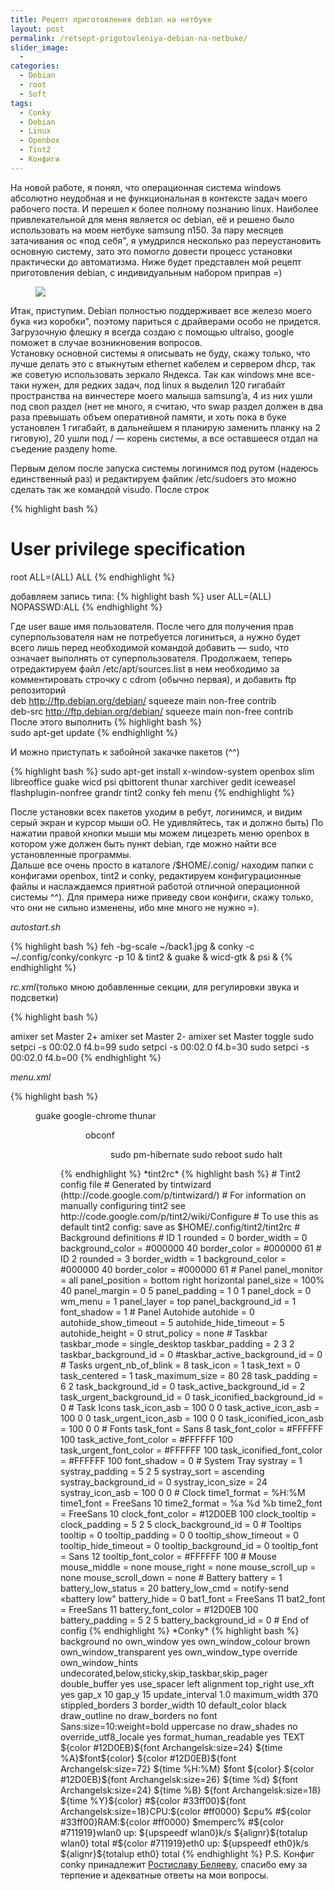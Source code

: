 ```yaml
---
title: Рецепт приготовления debian на нетбуке
layout: post
permalink: /retsept-prigotovleniya-debian-na-netbuke/
slider_image:
  - 
categories:
  - Debian
  - root
  - Soft
tags:
  - Сonky
  - Debian
  - Linux
  - Openbox
  - Tint2
  - Конфиги
---
```


На новой работе, я понял, что операционная система windows абсолютно неудобная и не функциональная в контексте задач моего рабочего поста. И перешел к более полному познанию linux. Наиболее привлекательной для меня является ос debian, её и решено было использовать на моем нетбуке samsung n150. За пару месяцев затачивания ос &#171;под себя", я умудрился несколько раз переустановить основную систему, зато это помогло довести процесс установки практически до автоматизма. Ниже будет представлен мой рецепт приготовления debian, с индивидуальным набором приправ =)

<figure>
  <a href="https://c1.staticflickr.com/1/548/18987331111_84c4d84b84_h.jpg"><img src="https://c1.staticflickr.com/1/548/18987331111_84c4d84b84_h.jpg"></a>
</figure>

Итак, приступим. Debian полностью поддерживает все железо моего бука &#171;из коробки", поэтому париться с драйверами особо не придется. Загрузочную флешку я всегда создаю с помощью ultraiso, google поможет в случае возникновения вопросов.  
Установку основной системы я описывать не буду, скажу только, что лучше делать это с втыкнутым ethernet кабелем и сервером dhcp, так же советую использовать зеркало Яндекса. Так как windows мне все-таки нужен, для редких задач, под linux я выделил 120 гигабайт пространства на винчестере моего малыша samsung&#8217;a, 4 из них ушли под своп раздел (нет не много, я считаю, что swap раздел должен в два раза превышать объем оперативной памяти, и хоть пока в буке установлен 1 гигабайт, в дальнейшем я планирую заменить планку на 2 гиговую), 20 ушли под / &#8212; корень системы, а все оставшееся отдал на съедение разделу home.

Первым делом после запуска системы логинимся под рутом (надеюсь единственный раз) и редактируем файлик /etc/sudoers это можно сделать так же командой visudo. После строк

{% highlight bash %}
# User privilege specification  
root ALL=(ALL) ALL
{% endhighlight %}

добавляем запись типа: 
{% highlight bash %}
user ALL=(ALL) NOPASSWD:ALL
{% endhighlight %}

Где user ваше имя пользователя. После чего для получения прав суперпользователя нам не потребуется логиниться, а нужно будет всего лишь перед необходимой командой добавить &#8212; sudo, что означает выполнять от суперпользователя. Продолжаем, теперь отредактируем файл /etc/apt/sources.list в нем необходимо за комментировать строчку с cdrom (обычно первая), и добавить ftp репозиторий  
deb http://ftp.debian.org/debian/ squeeze main non-free contrib  
deb-src http://ftp.debian.org/debian/ squeeze main non-free contrib  
После этого выполнить
{% highlight bash %}  
sudo apt-get update
{% endhighlight %}

И можно приступать к забойной закачке пакетов (^^)

{% highlight bash %}
sudo apt-get install x-window-system openbox slim libreoffice guake wicd psi qbittorent thunar xarchiver gedit iceweasel flashplugin-nonfree grandr tint2 conky feh menu
{% endhighlight %}

После установки всех пакетов уходим в ребут, логинимся, и видим серый экран и курсор мыши оО. Не удивляйтесь, так и должно быть) По нажатии правой кнопки мыши мы можем лицезреть меню openbox в котором уже должен быть пункт debian, где можно найти все установленные программы.  
Дальше все очень просто в каталоге /$HOME/.conig/ находим папки с конфигами openbox, tint2 и conky, редактируем конфигурационные файлы и наслаждаемся приятной работой отличной операционной системы ^^). Для примера ниже приведу свои конфиги, скажу только, что они не сильно изменены, ибо мне много не нужно =).  

*autostart.sh*

{% highlight bash %}
feh -bg-scale ~/back1.jpg &
conky -c ~/.config/conky/conkyrc -p 10 &
tint2 &
guake &
wicd-gtk &
psi &
{% endhighlight %}

*rc.xml*(только мною добавленные секции, для регулировки звука и подсветки)

{% highlight bash %}
<!-- zvuk + --> 
  <keybind key="XF86AudioRaiseVolume"> 
    <action name="Execute">
      <command>amixer set Master 2+</command> 
    </action> 
  </keybind> 
  <keybind key="XF86AudioLowerVolume"> 
    <action name="Execute">
      <command>amixer set Master 2-</command> 
    </action> 
  </keybind> 
  <keybind key="XF86AudioMute">
    <action name="Execute">
      <command>amixer set Master toggle</command> 
    </action> 
  </keybind> 
<!--PODSVETKA--> 
  <keybind key="XF86MonBrightnessUp"> 
    <action name="Execute">
      <command>sudo setpci -s 00:02.0 f4.b=99</command> 
    </action> 
  </keybind>
  <keybind key="XF86MonBrightnessDown"> 
    <action name="Execute">
      <command>sudo setpci -s 00:02.0 f4.b=30</command> 
    </action> 
  </keybind> 
  <keybind key="XF86Launch1"> 
    <action name="Execute">
      <command>sudo setpci -s 00:02.0 f4.b=00</command> 
    </action> 
  </keybind>
{% endhighlight %}

*menu.xml*

{% highlight bash %}
<?xml version="1.0" encoding="utf-8"><openbox_menu xmlns="http://openbox.org/" xmlns:xsi="http://www.w3.org/2001/XMLSchema-instance" xsi:schemaLocation="http://openbox.org/ file:///usr/share/openbox/menu.xsd">
<menu id="root-menu" label="Openbox 3">
  <item label="Терминал">
    <action name="Execute">
      <execute>
        guake
      </execute>
    </action>
  </item>
  <item label="Браузер">
    <action name="Execute">
      <execute>
        google-chrome
      </execute>
    </action>
  </item>
  <item label="Файлы">
    <action name="Execute">
      <execute>
        thunar
      </execute>
    </action>
  </item>
<!-- This requires the presence of the "menu" package to work -->
  <menu id="Debian"/>
    <separator/>
      <menu id="client-list-menu"/>
        <separator/>
          <item label="OpenboxConf">
            <action name="Execute">
              <execute>
                obconf
              </execute>
            </action>
          </item>
          <item label="Reconfigure">
            <action name="Reconfigure"/>
          </item>
          <item label="Restart">
            <action name="Restart"/>
          </item>
        <separator/>
      <menu id="root-menu-942538" label="Реальне?">
        <item label="Гибернация">
          <action name="Execute">
            <execute>
              sudo pm-hibernate
            </execute>
          </action>
        </item>
        <item label="Перезагрузка">
          <action name="Execute">
            <execute>
              sudo reboot
            </execute>
          </action>
        </item>
        <item label="Выкл">
          <action name="Execute">
            <execute>
              sudo halt
            </execute>
          </action>
        </item>
      </menu>
    <item label="Exit">
      <action name="Exit"/>
    </item>
  </menu>
</openbox_menu>
{% endhighlight %}

*tint2rc*

{% highlight bash %}
# Tint2 config file
# Generated by tintwizard (http://code.google.com/p/tintwizard/)
# For information on manually configuring tint2 see http://code.google.com/p/tint2/wiki/Configure
# To use this as default tint2 config: save as $HOME/.config/tint2/tint2rc
# Background definitions

# ID 1
rounded = 0
border_width = 0
background_color = #000000 40
border_color = #000000 61

# ID 2
rounded = 3
border_width = 1
background_color = #000000 40
border_color = #000000 61

# Panel
panel_monitor = all
panel_position = bottom right horizontal
panel_size = 100% 40
panel_margin = 0 5
panel_padding = 1 0 1
panel_dock = 0
wm_menu = 1
panel_layer = top
panel_background_id = 1
font_shadow = 1

# Panel Autohide
autohide = 0
autohide_show_timeout = 5
autohide_hide_timeout = 5
autohide_height = 0
strut_policy = none

# Taskbar
taskbar_mode = single_desktop
taskbar_padding = 2 3 2
taskbar_background_id = 0
#taskbar_active_background_id = 0

# Tasks
urgent_nb_of_blink = 8
task_icon = 1
task_text = 0
task_centered = 1
task_maximum_size = 80 28
task_padding = 6 2
task_background_id = 0
task_active_background_id = 2
task_urgent_background_id = 0
task_iconified_background_id = 0

# Task Icons
task_icon_asb = 100 0 0
task_active_icon_asb = 100 0 0
task_urgent_icon_asb = 100 0 0
task_iconified_icon_asb = 100 0 0

# Fonts
task_font = Sans 8
task_font_color = #FFFFFF 100
task_active_font_color = #FFFFFF 100
task_urgent_font_color = #FFFFFF 100
task_iconified_font_color = #FFFFFF 100
font_shadow = 0

# System Tray
systray = 1
systray_padding = 5 2 5
systray_sort = ascending
systray_background_id = 0
systray_icon_size = 24
systray_icon_asb = 100 0 0

# Clock
time1_format = %H:%M
time1_font = FreeSans 10
time2_format = %a %d %b
time2_font = FreeSans 10
clock_font_color = #12D0EB 100
clock_tooltip =
clock_padding = 5 2 5
clock_background_id = 0

# Tooltips
tooltip = 0
tooltip_padding = 0 0
tooltip_show_timeout = 0
tooltip_hide_timeout = 0
tooltip_background_id = 0
tooltip_font = Sans 12
tooltip_font_color = #FFFFFF 100

# Mouse
mouse_middle = none
mouse_right = none
mouse_scroll_up = none
mouse_scroll_down = none

# Battery
battery = 1
battery_low_status = 20
battery_low_cmd = notify-send &#171;battery low"
battery_hide = 0
bat1_font = FreeSans 11
bat2_font = FreeSans 11
battery_font_color = #12D0EB 100
battery_padding = 5 2 5
battery_background_id = 0

# End of config
{% endhighlight %}

*Conky*

{% highlight bash %}
background no
own_window yes
own_window_colour brown
own_window_transparent yes
own_window_type override
own_window_hints undecorated,below,sticky,skip_taskbar,skip_pager
double_buffer yes
use_spacer left
alignment top_right
use_xft yes
gap_x 10
gap_y 15

update_interval 1.0
maximum_width 370
stippled_borders 3
border_width 10
default_color black

draw_outline no
draw_borders no
font Sans:size=10:weight=bold
uppercase no
draw_shades no
override_utf8_locale yes
format_human_readable yes

TEXT
${color #12D0EB}${font Archangelsk:size=24} ${time %A}$font${color}
${color #12D0EB}${font Archangelsk:size=72} ${time %H:%M} $font ${color}
${color #12D0EB}${font Archangelsk:size=26} ${time %d} ${font Archangelsk:size=24} ${time %B} ${font Archangelsk:size=18} ${time %Y}${color}
#${color #33ff00}${font Archangelsk:size=18}CPU:${color #ff0000} $cpu%
#${color #33ff00}RAM:${color #ff0000} $memperc%
#${color #711919}wlan0 up: ${upspeedf wlan0}k/s ${alignr}${totalup wlan0} total
#${color #711919}eth0 up: ${upspeedf eth0}k/s ${alignr}${totalup eth0} total
{% endhighlight %}

P.S. Конфиг conky принадлежит <a href="http://blog.elve.name/" target="_blank"> Ростиславу Беляеву</a>, спасибо ему за терпение и адекватные ответы на мои вопросы.